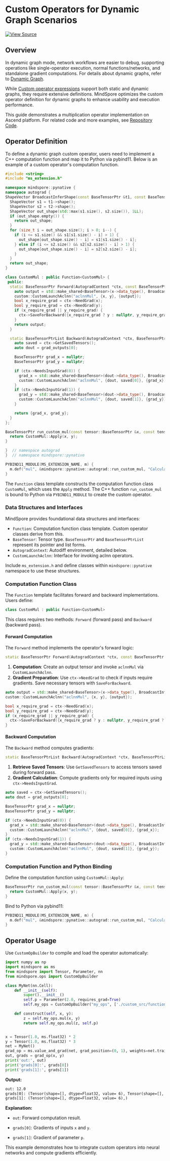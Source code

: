 # Custom Operators for Dynamic Graph Scenarios

[![View Source](https://mindspore-website.obs.cn-north-4.myhuaweicloud.com/website-images/master/resource/_static/logo_source.svg)](https://gitee.com/mindspore/docs/blob/master/docs/mindspore/source_en/model_train/custom_program/operation/op_custom_pyboost.md)

## Overview

In dynamic graph mode, network workflows are easier to debug, supporting operations like single-operator execution, normal functions/networks, and standalone gradient computations. For details about dynamic graphs, refer to [Dynamic Graph](https://www.mindspore.cn/docs/en/master/model_train/program_form/pynative.html).

While [Custom operator expressions](https://gitee.com/mindspore/docs/blob/master/docs/mindspore/source_en/model_train/custom_program/operation/op_custom.ipynb) support both static and dynamic graphs, they require extensive definitions. MindSpore optimizes the custom operator definition for dynamic graphs to enhance usability and execution performance.

This guide demonstrates a multiplication operator implementation on Ascend platform. For related code and more examples, see [Repository Code](https://gitee.com/mindspore/mindspore/blob/master/tests/st/pynative/grad/test_custom_cpp_function_grad.py).

## Operator Definition

To define a dynamic graph custom operator, users need to implement a C++ computation function and map it to Python via pybind11. Below is an example of a custom operator's computation function.

```cpp
#include <string>
#include "ms_extension.h"

namespace mindspore::pynative {
namespace autograd {
ShapeVector BroadcastInferShape(const BaseTensorPtr &t1, const BaseTensorPtr &t2) {
  ShapeVector s1 = t1->shape();
  ShapeVector s2 = t2->shape();
  ShapeVector out_shape(std::max(s1.size(), s2.size()), 1LL);
  if (out_shape.empty()) {
    return out_shape;
  }
  for (size_t i = out_shape.size(); i > 0; i--) {
    if (i <= s1.size() && s1[s1.size() - i] > 1) {
      out_shape[out_shape.size() - i] = s1[s1.size() - i];
    } else if (i <= s2.size() && s2[s2.size() - i] > 1) {
      out_shape[out_shape.size() - i] = s2[s2.size() - i];
    }
  }
  return out_shape;
}

class CustomMul : public Function<CustomMul> {
 public:
  static BaseTensorPtr Forward(AutogradContext *ctx, const BaseTensorPtr &x, const BaseTensorPtr &y) {
    auto output = std::make_shared<BaseTensor>(x->data_type(), BroadcastInferShape(x, y));
    custom::CustomLaunchAclnn("aclnnMul", {x, y}, {output});
    bool x_require_grad = ctx->NeedGrad(x);
    bool y_require_grad = ctx->NeedGrad(y);
    if (x_require_grad || y_require_grad) {
      ctx->SaveForBackward({x_require_grad ? y : nullptr, y_require_grad ? x : nullptr});
    }
    return output;
  }

  static BaseTensorPtrList Backward(AutogradContext *ctx, BaseTensorPtrList grad_outputs) {
    auto saved = ctx->GetSavedTensors();
    auto dout = grad_outputs[0];

    BaseTensorPtr grad_x = nullptr;
    BaseTensorPtr grad_y = nullptr;

    if (ctx->NeedsInputGrad(0)) {
      grad_x = std::make_shared<BaseTensor>(dout->data_type(), BroadcastInferShape(dout, saved[0]));
      custom::CustomLaunchAclnn("aclnnMul", {dout, saved[0]}, {grad_x});
    }
    if (ctx->NeedsInputGrad(1)) {
      grad_y = std::make_shared<BaseTensor>(dout->data_type(), BroadcastInferShape(dout, saved[1]));
      custom::CustomLaunchAclnn("aclnnMul", {dout, saved[1]}, {grad_y});
    }

    return {grad_x, grad_y};
  }
};

BaseTensorPtr run_custom_mul(const tensor::BaseTensorPtr &x, const tensor::BaseTensorPtr &y) {
  return CustomMul::Apply(x, y);
}

}  // namespace autograd
}  // namespace mindspore::pynative

PYBIND11_MODULE(MS_EXTENSION_NAME, m) {
  m.def("mul", &mindspore::pynative::autograd::run_custom_mul, "Calculate the value x multiplied by y.");
}
```

The `Function` class template constructs the computation function class `CustomMul`, which uses the `Apply` method. The C++ function `run_custom_mul` is bound to Python via `PYBIND11_MODULE` to create the custom operator.

### Data Structures and Interfaces

MindSpore provides foundational data structures and interfaces:

- `Function`: Computation function class template. Custom operator classes derive from this.
- `BaseTensor`: Tensor type. `BaseTensorPtr` and `BaseTensorPtrList` represent its pointer and list forms.
- `AutogradContext`: Autodiff environment, detailed below.
- `CustomLaunchAclnn`: Interface for invoking aclnn operators.

Include `ms_extension.h` and define classes within `mindspore::pynative` namespace to use these structures.

### Computation Function Class

The `Function` template facilitates forward and backward implementations. Users define:

```cpp
class CustomMul : public Function<CustomMul>
```

This class requires two methods: `Forward` (forward pass) and `Backward` (backward pass).

#### Forward Computation

The `Forward` method implements the operator's forward logic:

```cpp
static BaseTensorPtr Forward(AutogradContext *ctx, const BaseTensorPtr &x, const BaseTensorPtr &y)
```

1. **Computation**: Create an output tensor and invoke `aclnnMul` via `CustomLaunchAclnn`.
2. **Gradient Preparation**: Use `ctx->NeedGrad` to check if inputs require gradients. Save necessary tensors with `SaveForBackward`.

```cpp
auto output = std::make_shared<BaseTensor>(x->data_type(), BroadcastInferShape(x, y));
custom::CustomLaunchAclnn("aclnnMul", {x, y}, {output});

bool x_require_grad = ctx->NeedGrad(x);
bool y_require_grad = ctx->NeedGrad(y);
if (x_require_grad || y_require_grad) {
  ctx->SaveForBackward({x_require_grad ? y : nullptr, y_require_grad ? x : nullptr});
}
```

#### Backward Computation

The `Backward` method computes gradients:

```cpp
static BaseTensorPtrList Backward(AutogradContext *ctx, BaseTensorPtrList grad_outputs)
```

1. **Retrieve Saved Tensors**: Use `GetSavedTensors` to access tensors saved during forward pass.
2. **Gradient Calculation**: Compute gradients only for required inputs using `ctx->NeedsInputGrad`.

```cpp
auto saved = ctx->GetSavedTensors();
auto dout = grad_outputs[0];

BaseTensorPtr grad_x = nullptr;
BaseTensorPtr grad_y = nullptr;

if (ctx->NeedsInputGrad(0)) {
  grad_x = std::make_shared<BaseTensor>(dout->data_type(), BroadcastInferShape(dout, saved[0]));
  custom::CustomLaunchAclnn("aclnnMul", {dout, saved[0]}, {grad_x});
}
if (ctx->NeedsInputGrad(1)) {
  grad_y = std::make_shared<BaseTensor>(dout->data_type(), BroadcastInferShape(dout, saved[1]));
  custom::CustomLaunchAclnn("aclnnMul", {dout, saved[1]}, {grad_y});
}
```

### Computation Function and Python Binding

Define the computation function using `CustomMul::Apply`:

```cpp
BaseTensorPtr run_custom_mul(const tensor::BaseTensorPtr &x, const tensor::BaseTensorPtr &y) {
  return CustomMul::Apply(x, y);
}
```

Bind to Python via pybind11:

```cpp
PYBIND11_MODULE(MS_EXTENSION_NAME, m) {
  m.def("mul", &mindspore::pynative::autograd::run_custom_mul, "Calculate the value x multiplied by y.");
}
```

## Operator Usage

Use `CustomOpBuilder` to compile and load the operator automatically:

```python
import numpy as np
import mindspore as ms
from mindspore import Tensor, Parameter, nn
from mindspore.ops import CustomOpBuilder

class MyNet(nn.Cell):
    def __init__(self):
        super().__init__()
        self.p = Parameter(2.0, requires_grad=True)
        self.my_ops = CustomOpBuilder("my_ops", ['./custom_src/function_ops.cpp'], backend="Ascend").load()

    def construct(self, x, y):
        z = self.my_ops.mul(x, y)
        return self.my_ops.mul(z, self.p)


x = Tensor(1.0, ms.float32) * 2
y = Tensor(1.0, ms.float32) * 3
net = MyNet()
grad_op = ms.value_and_grad(net, grad_position=(0, 1), weights=net.trainable_params())
out, grads = grad_op(x, y)
print('out:', out)
print('grads[0]:', grads[0])
print('grads[1]:', grads[1])
```

**Output:**

```txt
out: 12.0
grads[0]: (Tensor(shape=[], dtype=Float32, value= 6), Tensor(shape=[], dtype=Float32, value= 4))
grads[1]: (Tensor(shape=[], dtype=Float32, value= 6),)
```

**Explanation:**

- `out`: Forward computation result.

- `grads[0]`: Gradients of inputs `x` and `y`.

- `grads[1]`: Gradient of parameter `p`.

This example demonstrates how to integrate custom operators into neural networks and compute gradients efficiently.